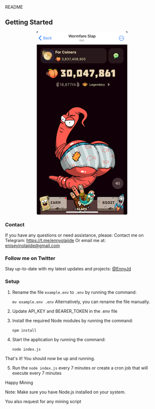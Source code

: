 README

Getting Started
---------------


<img src="./app.png" style="display: block; margin: 0 auto;" />

### Contact
If you have any questions or need assistance, please:
Contact me on Telegram: https://t.me/ennyolajide
Or email me at: eniseyinolajide@gmail.com


### Follow me on Twitter
Stay up-to-date with my latest updates and projects:
[@EnnyJd](https://twitter.com/EnnyJd)


### Setup

1. Rename the file `example.env` to `.env` by running the command:

   ```mv example.env .env```
   Alternatively, you can rename the file manually.

2. Update API_KEY and BEARER_TOKEN in the .env file

3. Install the required Node modules by running the command:

   ```npm install ```
   
4. Start the application by running the command:

   ```node index.js```

That's it! You should now be up and running.

5. Run the ```node index.js``` every 7 minutes or create a cron job that will execute every 7 minutes

Happy Mining

Note: Make sure you have Node.js installed on your system.

You also request for any mining script